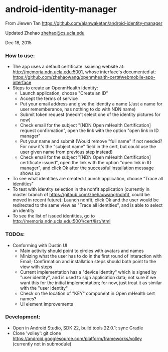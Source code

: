 # android-identity-manager

From Jiewen Tan https://github.com/alanwaketan/android-identity-manager

Updated Zhehao <zhehao@cs.ucla.edu> 

Dec 18, 2015

### How to use:

* The app uses a default certificate issueing website at: http://memoria.ndn.ucla.edu:5001, whose interface's documented at: https://github.com/zhehaowang/openmhealth-cert#webmobile-app-interface
* Steps to create an OpenmHealth identity:
  * Launch application, choose "Create an ID" 
  * Accept the terms of service
  * Put your email address and give the identity a name (Just a name for user rememberance, has nothing to do with NDN name) 
  * Submit token request (needn't select one of the identity pictures for now)
  * Check email for the subject "[NDN Open mHealth Certification] request confirmation", open the link with the option "open link in ID manager"
  * Put your name and submit (Would remove "full name" if not needed? For now it's the "subject name" field in the cert, but could use the user given name from previous step instead)
  * Check email for the subject "[NDN Open mHealth Certification] certificate issued", open the link with the option "open link in ID manager", and click Ok after the successful installation message shows up
* To see what identities are created: Launch application, choose "Trace all identities"
* To test with identity selection in the ndnfit application (currently in master branch of https://github.com/zhehaowang/ndnfit, could be moved in recent future): Launch ndnfit, click Ok and the user would be redirected to the same view as "Trace all identities", and is able to select an identity
* To see the list of issued identities, go to http://memoria.ndn.ucla.edu:5001/cert/list/html

### TODOs:
* Conforming with Dustin UI
  * Main activity should point to circles with avatars and names
  * Minizing what the user has to do in the first round of interaction with Email; Confirmation and installation steps should both point to the view with steps
  * Current implementation has a "device identity" which is signed by "user identity", and is used to sign application data; not sure if we want this for the initial implementation; for now, just treat it as similar with the "user identity"
  * Check on the location of "KEY" component in Open mHealth cert names?
  * UI element improvements

### Development:

* Open in Android Studio, SDK 22, build tools 22.0.1; sync Gradle
* Clone 'volley': git clone https://android.googlesource.com/platform/frameworks/volley (currently not in submodule)